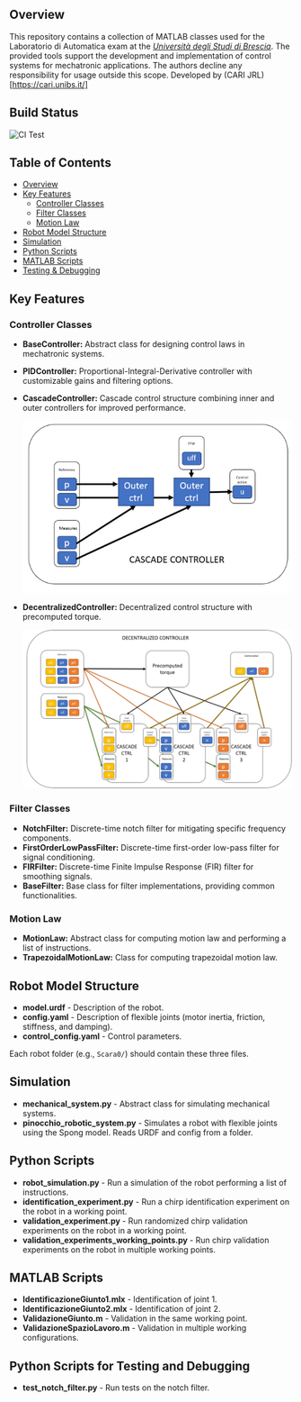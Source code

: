 ## Overview

This repository contains a collection of MATLAB classes used for the Laboratorio di Automatica exam at the [_Università degli Studi di Brescia_](https://www.unibs.it/it). The provided tools support the development and implementation of control systems for mechatronic applications. The authors decline any responsibility for usage outside this scope.
Developed by (CARI JRL)[https://cari.unibs.it/]

## Build Status

![CI Test](https://github.com/JRL-CARI-CNR-UNIBS/labauto_control_library/actions/workflows/ci.yml/badge.svg?branch=master)


## Table of Contents
- [Overview](#overview)
- [Key Features](#key-features)
  - [Controller Classes](#controller-classes)
  - [Filter Classes](#filter-classes)
  - [Motion Law](#motion-law)
- [Robot Model Structure](#robot-model-structure)
- [Simulation](#simulation)
- [Python Scripts](#python-scripts)
- [MATLAB Scripts](#matlab-scripts)
- [Testing & Debugging](#python-scripts-for-testing-and-debugging)

## Key Features

### Controller Classes

- **BaseController:** Abstract class for designing control laws in mechatronic systems.
- **PIDController:** Proportional-Integral-Derivative controller with customizable gains and filtering options.
- **CascadeController:** Cascade control structure combining inner and outer controllers for improved performance.
  
  ![Cascade Controller Scheme](docs/cascade_controller.png)

- **DecentralizedController:** Decentralized control structure with precomputed torque.
  
  ![Decentralized Controller Scheme](docs/decentralized_controller.png)

### Filter Classes

- **NotchFilter:** Discrete-time notch filter for mitigating specific frequency components.
- **FirstOrderLowPassFilter:** Discrete-time first-order low-pass filter for signal conditioning.
- **FIRFilter:** Discrete-time Finite Impulse Response (FIR) filter for smoothing signals.
- **BaseFilter:** Base class for filter implementations, providing common functionalities.

### Motion Law

- **MotionLaw:** Abstract class for computing motion law and performing a list of instructions.
- **TrapezoidalMotionLaw:** Class for computing trapezoidal motion law.

## Robot Model Structure
- **model.urdf** - Description of the robot.
- **config.yaml** - Description of flexible joints (motor inertia, friction, stiffness, and damping).
- **control_config.yaml** - Control parameters.

Each robot folder (e.g., `Scara0/`) should contain these three files.

## Simulation
- **mechanical_system.py** - Abstract class for simulating mechanical systems.
- **pinocchio_robotic_system.py** - Simulates a robot with flexible joints using the Spong model. Reads URDF and config from a folder.

## Python Scripts
- **robot_simulation.py** - Run a simulation of the robot performing a list of instructions.
- **identification_experiment.py** - Run a chirp identification experiment on the robot in a working point.
- **validation_experiment.py** - Run randomized chirp validation experiments on the robot in a working point.
- **validation_experiments_working_points.py** - Run chirp validation experiments on the robot in multiple working points.

## MATLAB Scripts
- **IdentificazioneGiunto1.mlx** - Identification of joint 1.
- **IdentificazioneGiunto2.mlx** - Identification of joint 2.
- **ValidazioneGiunto.m** - Validation in the same working point.
- **ValidazioneSpazioLavoro.m** - Validation in multiple working configurations.

## Python Scripts for Testing and Debugging
- **test_notch_filter.py** - Run tests on the notch filter.

